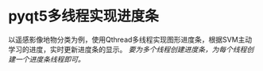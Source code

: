 # pyqt5多线程实现进度条
以遥感影像地物分类为例，使用Qthread多线程实现图形进度条，根据SVM主动学习的进度，实时更新进度条的显示。
*要为多个线程创建进度条，为每个线程创建一个进度条线程即可。*
